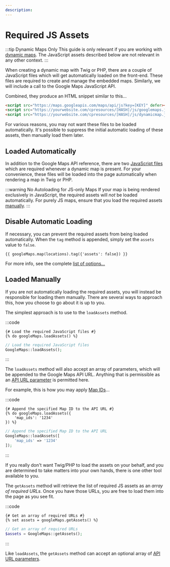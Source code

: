 ```yaml
---
description:
---
```


# Required JS Assets

:::tip Dynamic Maps Only
This guide is only relevant if you are working with [dynamic maps](/dynamic-maps/). The JavaScript assets described below are not relevant in any other context.
:::

When creating a dynamic map with Twig or PHP, there are a couple of JavaScript files which will get automatically loaded on the front-end. These files are required to create and manage the embedded maps. Similarly, we will include a call to the Google Maps JavaScript API.

Combined, they produce an HTML snippet similar to this...

```html
<script src="https://maps.googleapis.com/maps/api/js?key=[KEY]" defer></script>
<script src="https://yourwebsite.com/cpresources/[HASH]/js/googlemaps.js"></script>
<script src="https://yourwebsite.com/cpresources/[HASH]/js/dynamicmap.js"></script>
```

For various reasons, you may not want these files to be loaded automatically. It's possible to suppress the initial automatic loading of these assets, then manually load them later.

## Loaded Automatically

In addition to the Google Maps API reference, there are two [JavaScript files](/javascript/) which are required whenever a dynamic map is present. For your convenience, these files will be loaded into the page automatically when rendering a map in Twig or PHP.

:::warning No Autoloading for JS-only Maps
If your map is being rendered exclusively in JavaScript, the required assets will _not_ be loaded automatically. For purely JS maps, ensure that you load the required assets [manually](#loaded-manually).
:::

## Disable Automatic Loading

If necessary, you can prevent the required assets from being loaded automatically.  When the `tag` method is appended, simply set the `assets` value to `false`.

```twig
{{ googleMaps.map(locations).tag({'assets': false}) }}
```

For more info, see the complete [list of options...](/dynamic-maps/twig-php-methods/#tag-options)

## Loaded Manually

If you are not automatically loading the required assets, you will instead be responsible for loading them manually. There are several ways to approach this, how you choose to go about it is up to you.

The simplest approach is to use to the `loadAssets` method.

:::code
```twig
{# Load the required JavaScript files #}
{% do googleMaps.loadAssets() %}
```
```php
// Load the required JavaScript files
GoogleMaps::loadAssets();
```
:::

The `loadAssets` method will also accept an array of parameters, which will be appended to the Google Maps API URL. Anything that is permissible as an [API URL parameter](https://developers.google.com/maps/documentation/javascript/url-params) is permitted here.

For example, this is how you may apply [Map IDs](https://developers.google.com/maps/documentation/javascript/styling#using_map_ids_in_your_application_code)...

:::code
```twig
{# Append the specified Map ID to the API URL #}
{% do googleMaps.loadAssets({
    'map_ids': '1234'
}) %}
```
```php
// Append the specified Map ID to the API URL
GoogleMaps::loadAssets([
    'map_ids' => '1234'
]);
```
:::

If you really don't want Twig/PHP to load the assets on your behalf, and you are determined to take matters into your own hands, there is one other tool available to you.

The `getAssets` method will retrieve the list of required JS assets as an _array of required URLs_. Once you have those URLs, you are free to load them into the page as you see fit.

:::code
```twig
{# Get an array of required URLs #}
{% set assets = googleMaps.getAssets() %}
```
```php
// Get an array of required URLs
$assets = GoogleMaps::getAssets();
```
:::

Like `loadAssets`, the `getAssets` method can accept an optional array of [API URL parameters](https://developers.google.com/maps/documentation/javascript/url-params).

